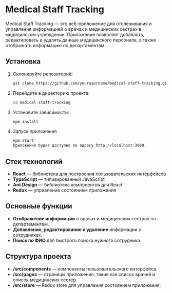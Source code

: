 # Medical Staff Tracking

Medical Staff Tracking — это веб-приложение для отслеживания и управления информацией о врачах и медицинских сестрах в медицинском учреждении. Приложение позволяет добавлять, редактировать и удалять данные медицинского персонала, а также отображать информацию по департаментам.

## Установка

1. Склонируйте репозиторий:
   ```bash
   git clone https://github.com/yourusername/medical-staff-tracking.git

2. Перейдите в директорию проекта:
    ```bash
    cd medical-staff-tracking

3. Установите зависимости:
    ```bash
    npm install

4. Запуск приложения
    ```bash
    npm start
    Приложение будет доступно по адресу http://localhost:3000.

## Стек технологий

- **React** — библиотека для построения пользовательских интерфейсов
- **TypeScript** — типизированный JavaScript
- **Ant Design** — библиотека компонентов для React
- **Redux** — управление состоянием приложения

## Основные функции

- **Отображение информации** о врачах и медицинских сестрах по департаментам.
- **Добавление, редактирование и удаление** информации о сотрудниках.
- **Поиск по ФИО** для быстрого поиска нужного сотрудника.

## Структура проекта

- **/src/components** — компоненты пользовательского интерфейса.
- **/src/pages** — страницы приложения, такие как список врачей и список медицинских сестер.
- **/src/store** — Redux store для управления состоянием приложения.
